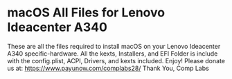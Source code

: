 # macOS All Files for Lenovo Ideacenter A340
These are all the files required to install macOS on your Lenovo Ideacenter A340 specific-hardware. All the kexts, Installers, and EFI Folder is include with the config.plist, ACPI, Drivers, and kexts included. Enjoy!
Please donate us at: https://www.payunow.com/complabs28/
Thank You,
Comp Labs
